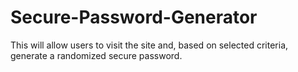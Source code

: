 # Secure-Password-Generator
This will allow users to visit the site and, based on selected criteria, generate a randomized secure password.
